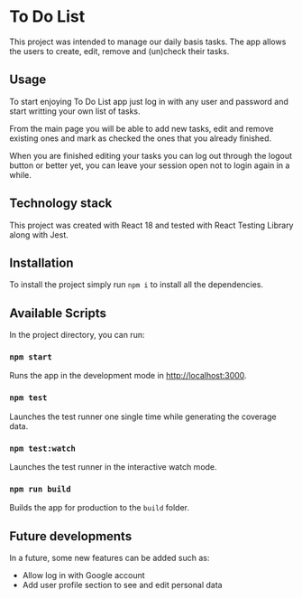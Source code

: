 # To Do List

This project was intended to manage our daily basis tasks. The app allows the users to create, edit, remove and (un)check their tasks.

## Usage

To start enjoying To Do List app just log in with any user and password and start writting your own list of tasks.

From the main page you will be able to add new tasks, edit and remove existing ones and mark as checked the ones that you already finished.

When you are finished editing your tasks you can log out through the logout button or better yet, you can leave your session open not to login again in a while.

## Technology stack

This project was created with React 18 and tested with React Testing Library along with Jest.

## Installation

To install the project simply run `npm i` to install all the dependencies.

## Available Scripts

In the project directory, you can run:

### `npm start`

Runs the app in the development mode in [http://localhost:3000](http://localhost:3000).

### `npm test`

Launches the test runner one single time while generating the coverage data.

### `npm test:watch`

Launches the test runner in the interactive watch mode.

### `npm run build`

Builds the app for production to the `build` folder.

## Future developments

In a future, some new features can be added such as:

-   Allow log in with Google account
-   Add user profile section to see and edit personal data
